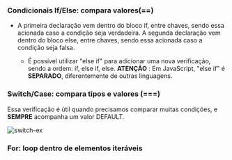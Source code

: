 ### Condicionais If/Else: compara valores(==)

+ A primeira declaração vem dentro do bloco if, entre chaves, sendo essa acionada caso a condição seja verdadeira. A segunda declaração vem dentro do bloco else, entre chaves, sendo essa acionada caso a condição seja falsa.

  + É possível utilizar "else if" para adicionar uma nova verificação, sendo a ordem: if, else if, else. **ATENÇÃO** : Em JavaScript, "else if" é **SEPARADO**, diferentemente de outras linguagens.

  

### Switch/Case: compara tipos e valores (===)

Essa verificação é útil quando precisamos comparar muitas condições, e **SEMPRE** acompanha um valor DEFAULT.

![switch-ex](C:\Users\Lipe\Downloads\switch-ex.jpg)



### For: loop dentro de elementos iteráveis





 